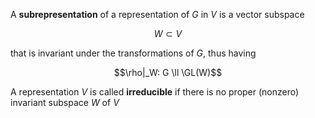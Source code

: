 A **subrepresentation** of a representation of $G$ in $V$ is a vector subspace

$$W\subset V$$

that is invariant under the transformations of $G$, thus having 

$$\rho|_W: G \ll \GL(W)$$

A representation $V$ is called **irreducible** if there is no proper (nonzero) invariant subspace $W$ of $V$